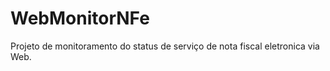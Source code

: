 WebMonitorNFe
=============

Projeto de monitoramento do status de serviço de nota fiscal eletronica via Web.
